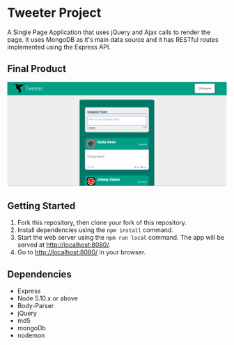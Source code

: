 # Tweeter Project

A  Single Page Application that uses jQuery and Ajax calls to render the page. It uses MongoDB as it's main data source and it has RESTful routes implemented using the Express API.

## Final Product

!["screenshot description"](https://github.com/jpftolentino/tweetr/blob/master/docs/TweeterGit1.png?raw=true)

## Getting Started

1. Fork this repository, then clone your fork of this repository.
2. Install dependencies using the `npm install` command.
3. Start the web server using the `npm run local` command. The app will be served at <http://localhost:8080/>.
4. Go to <http://localhost:8080/> in your browser.

## Dependencies

- Express
- Node 5.10.x or above
- Body-Parser
- jQuery
- md5
- mongoDb
- nodemon